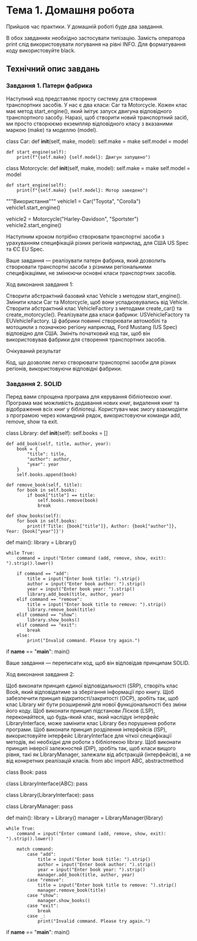 # Тема 1. Домашня робота

Прийшов час практики. У домашній роботі буде два завдання.

В обох завданнях необхідно застосувати типізацію. Замість оператора print слід використовувати логування на рівні INFO. Для форматування коду
використовуйте black.

## Технічний опис завдань

### Завдання 1. Патерн фабрика

Наступний код представляє просту систему для створення транспортних засобів. У нас є два класи: Car та Motorcycle. Кожен клас має метод start_engine(), який імітує запуск двигуна відповідного транспортного засобу. Наразі, щоб створити новий транспортний засіб, ми просто створюємо екземпляр відповідного класу з вказаними маркою (make) та моделлю (model).

class Car:
    def __init__(self, make, model):
        self.make = make
        self.model = model

    def start_engine(self):
        print(f"{self.make} {self.model}: Двигун запущено")

class Motorcycle:
    def __init__(self, make, model):
        self.make = make
        self.model = model

    def start_engine(self):
        print(f"{self.make} {self.model}: Мотор заведено")

"""Використання"""
vehicle1 = Car("Toyota", "Corolla")
vehicle1.start_engine()

vehicle2 = Motorcycle("Harley-Davidson", "Sportster")
vehicle2.start_engine()

Наступним кроком потрібно створювати транспортні засоби з урахуванням специфікацій різних регіонів наприклад, для США US Spec та ЄС EU Spec.

Ваше завдання — реалізувати патерн фабрика, який дозволить створювати транспортні засоби з різними регіональними специфікаціями, не змінюючи основні класи транспортних засобів.

Ход виконання завдання 1:

Створити абстрактний базовий клас Vehicle з методом start_engine().
Змінити класи Car та Motorcycle, щоб вони успадковувались від Vehicle.
Створити абстрактний клас VehicleFactory з методами create_car() та create_motorcycle().
Реалізувати два класи фабрики: USVehicleFactory та EUVehicleFactory. Ці фабрики повинні створювати автомобілі та мотоцикли з позначкою регіону наприклад, Ford Mustang (US Spec) відповідно для США.
Змініть початковий код так, щоб він використовував фабрики для створення транспортних засобів.


Очікуваний результат

Код, що дозволяє легко створювати транспортні засоби для різних регіонів, використовуючи відповідні фабрики.

### Завдання 2. SOLID

Перед вами спрощена програма для керування бібліотекою книг. Програма має можливість додавання нових книг, видалення книг та відображення всіх книг у бібліотеці. Користувач має змогу взаємодіяти з програмою через командний рядок, використовуючи команди add, remove, show та exit.

class Library:
    def __init__(self):
        self.books = []

    def add_book(self, title, author, year):
        book = {
            "title": title,
            "author": author,
            "year": year
        }
        self.books.append(book)

    def remove_book(self, title):
        for book in self.books:
            if book["title"] == title:
                self.books.remove(book)
                break

    def show_books(self):
        for book in self.books:
            print(f'Title: {book["title"]}, Author: {book["author"]}, Year: {book["year"]}')

def main():
    library = Library()
    
    while True:
        command = input("Enter command (add, remove, show, exit): ").strip().lower()
        
        if command == "add":
            title = input("Enter book title: ").strip()
            author = input("Enter book author: ").strip()
            year = input("Enter book year: ").strip()
            library.add_book(title, author, year)
        elif command == "remove":
            title = input("Enter book title to remove: ").strip()
            library.remove_book(title)
        elif command == "show":
            library.show_books()
        elif command == "exit":
            break
        else:
            print("Invalid command. Please try again.")

if __name__ == "__main__":
    main()


Ваше завдання — переписати код, щоб він відповідав принципам SOLID.

Ход виконання завдання 2:

Щоб виконати принцип єдиної відповідальності (SRP), створіть клас Book, який відповідатиме за зберігання інформації про книгу.
Щоб забезпечити принцип відкритості/закритості (OCP), зробіть так, щоб клас Library міг бути розширений для нової функціональності без зміни його коду.
Щоб виконати принцип підстанови Лісков (LSP), переконайтеся, що будь-який клас, який наслідує інтерфейс LibraryInterface, може замінити клас Library без порушення роботи програми.
Щоб виконати принцип розділення інтерфейсів (ISP), використовуйте інтерфейс LibraryInterface для чіткої специфікації методів, які необхідні для роботи з бібліотекою library.
Щоб виконати принцип інверсії залежностей (DIP), зробіть так, щоб класи вищого рівня, такі як LibraryManager, залежали від абстракцій (інтерфейсів), а не від конкретних реалізацій класів.
from abc import ABC, abstractmethod

class Book:
    pass

class LibraryInterface(ABC):
    pass

class Library(LibraryInterface):
    pass

class LibraryManager:
    pass

def main():
    library = Library()
    manager = LibraryManager(library)

    while True:
        command = input("Enter command (add, remove, show, exit): ").strip().lower()

        match command:
            case "add":
                title = input("Enter book title: ").strip()
                author = input("Enter book author: ").strip()
                year = input("Enter book year: ").strip()
                manager.add_book(title, author, year)
            case "remove":
                title = input("Enter book title to remove: ").strip()
                manager.remove_book(title)
            case "show":
                manager.show_books()
            case "exit":
                break
            case _:
                print("Invalid command. Please try again.")

if __name__ == "__main__":
    main()

